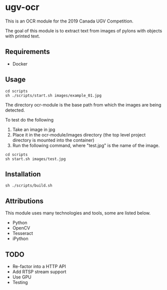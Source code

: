 # ugv-ocr

This is an OCR module for the 2019 Canada UGV Competition.

The goal of this module is to extract text from images of pylons with objects with printed text.

## Requirements
- Docker

## Usage

``` shell
cd scripts
sh ./scripts/start.sh images/example_01.jpg
```

The directory ocr-module is the base path from which the images are being detected.

To test do the following

1. Take an image in jpg
2. Place it in the ocr-module/images directory (the top level project directory is mounted into the container)
3. Run the following command, where "test.jpg" is the name of the image.

``` shell
cd scripts
sh start.sh images/test.jpg
```

## Installation

``` shell
sh ./scripts/build.sh
```

## Attributions
This module uses many technologies and tools, some are listed below.

- Python
- OpenCV
- Tesseract
- iPython

## TODO
- Re-factor into a HTTP API
- Add RTSP stream support
- Use GPU
- Testing
